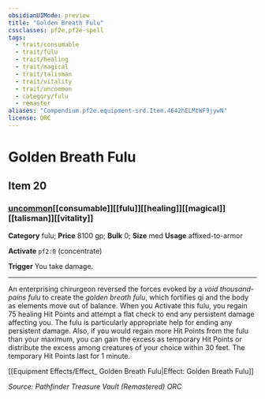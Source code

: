```yaml
---
obsidianUIMode: preview
title: "Golden Breath Fulu"
cssclasses: pf2e,pf2e-spell
tags:
  - trait/consumable
  - trait/fulu
  - trait/healing
  - trait/magical
  - trait/talisman
  - trait/vitality
  - trait/uncommon
  - category/fulu
  - remaster
aliases: "Compendium.pf2e.equipment-srd.Item.4642hELMtWF9jywN"
license: ORC
---
```

# Golden Breath Fulu
## Item 20
### [uncommon](uncommon "Uncommon Rarity Trait")[[consumable]][[fulu]][[healing]][[magical]][[talisman]][[vitality]]

**Category** fulu; 
**Price** 8100 gp; 
**Bulk** 0; **Size** med
**Usage** affixed-to-armor

**Activate** `pf2:0` (concentrate)

**Trigger** You take damage.

* * *

An enterprising chirurgeon reversed the forces evoked by a _void thousand-pains fulu_ to create the _golden breath fulu_, which fortifies qi and the body as elements move out of balance. When you Activate this fulu, you regain 75 healing Hit Points and attempt a flat check to end any persistent damage affecting you. The fulu is particularly appropriate help for ending any persistent damage. Also, if you would regain more Hit Points from the fulu than your maximum, you can gain the excess as temporary Hit Points or distribute the excess among creatures of your choice within 30 feet. The temporary Hit Points last for 1 minute.

[[Equipment Effects/Effect_ Golden Breath Fulu|Effect: Golden Breath Fulu]]

*Source: Pathfinder Treasure Vault (Remastered)*
*ORC*